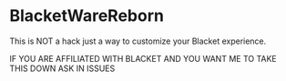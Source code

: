 # BlacketWareReborn
This is NOT a hack just a way to customize your Blacket experience.

IF YOU ARE AFFILIATED WITH BLACKET AND YOU WANT ME TO TAKE THIS DOWN ASK IN ISSUES
